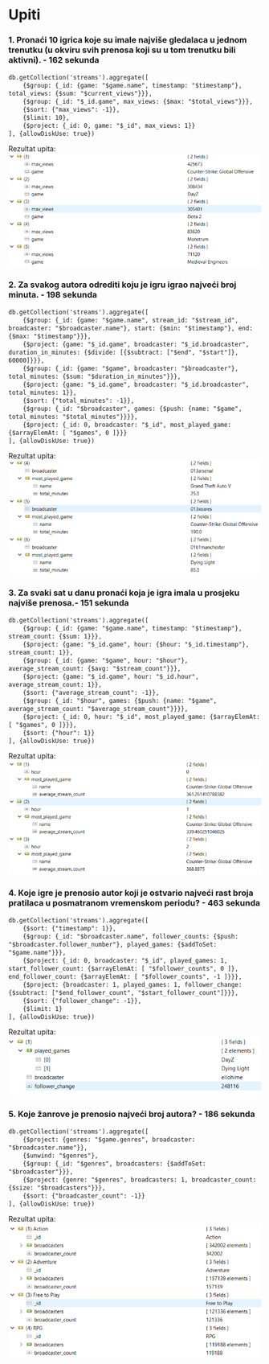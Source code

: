 # Upiti

### 1. Pronaći 10 igrica koje su imale najviše gledalaca u jednom trenutku (u okviru svih prenosa koji su u tom trenutku bili aktivni). - 162 sekunda 

```
db.getCollection('streams').aggregate([
    {$group: {_id: {game: "$game.name", timestamp: "$timestamp"}, total_views: {$sum: "$current_views"}}},
    {$group: {_id: "$_id.game", max_views: {$max: "$total_views"}}},
    {$sort: {"max_views": -1}},
    {$limit: 10},
    {$project: {_id: 0, game: "$_id", max_views: 1}}
], {allowDiskUse: true}) 
```

Rezultat upita:<br>
![Rezulztat upita](https://github.com/milana-todorovic/SBP/blob/main/v1/queries/ana/1.PNG?raw=true "Rezultat upita")

### 2. Za svakog autora odrediti koju je igru igrao najveći broj minuta. - 198 sekunda 

```
db.getCollection('streams').aggregate([
    {$group: {_id: {game: "$game.name", stream_id: "$stream_id", broadcaster: "$broadcaster.name"}, start: {$min: "$timestamp"}, end: {$max: "$timestamp"}}},
    {$project: {game: "$_id.game", broadcaster: "$_id.broadcaster", duration_in_minutes: {$divide: [{$subtract: ["$end", "$start"]}, 60000]}}},
    {$group: {_id: {game: "$game", broadcaster: "$broadcaster"}, total_minutes: {$sum: "$duration_in_minutes"}}},
    {$project: {game: "$_id.game", broadcaster: "$_id.broadcaster", total_minutes: 1}},
    {$sort: {"total_minutes": -1}},
    {$group: {_id: "$broadcaster", games: {$push: {name: "$game", total_minutes: "$total_minutes"}}}},
    {$project: {_id: 0, broadcaster: "$_id", most_played_game: {$arrayElemAt: [ "$games", 0 ]}}}
], {allowDiskUse: true})
```

Rezultat upita:<br>
![Rezulztat upita](https://github.com/milana-todorovic/SBP/blob/main/v1/queries/ana/2.PNG?raw=true "Rezultat upita")

### 3. Za svaki sat u danu pronaći koja je igra imala u prosjeku najviše prenosa.- 151 sekunda 

```
db.getCollection('streams').aggregate([
    {$group: {_id: {game: "$game.name", timestamp: "$timestamp"}, stream_count: {$sum: 1}}},
    {$project: {game: "$_id.game", hour: {$hour: "$_id.timestamp"}, stream_count: 1}},
    {$group: {_id: {game: "$game", hour: "$hour"}, average_stream_count: {$avg: "$stream_count"}}},    
    {$project: {game: "$_id.game", hour: "$_id.hour", average_stream_count: 1}},
    {$sort: {"average_stream_count": -1}},
    {$group: {_id: "$hour", games: {$push: {name: "$game", average_stream_count: "$average_stream_count"}}}},
    {$project: {_id: 0, hour: "$_id", most_played_game: {$arrayElemAt: [ "$games", 0 ]}}},    
    {$sort: {"hour": 1}}
], {allowDiskUse: true})
```

Rezultat upita:<br>
![Rezulztat upita](https://github.com/milana-todorovic/SBP/blob/main/v1/queries/ana/3.PNG?raw=true "Rezultat upita")

### 4. Koje igre je prenosio autor koji je ostvario najveći rast broja pratilaca u posmatranom vremenskom periodu? - 463 sekunda 

```
db.getCollection('streams').aggregate([
    {$sort: {"timestamp": 1}},
    {$group: {_id: "$broadcaster.name", follower_counts: {$push: "$broadcaster.follower_number"}, played_games: {$addToSet: "$game.name"}}},
    {$project: {_id: 0, broadcaster: "$_id", played_games: 1, start_follower_count: {$arrayElemAt: [ "$follower_counts", 0 ]}, end_follower_count: {$arrayElemAt: [ "$follower_counts", -1 ]}}},
    {$project: {broadcaster: 1, played_games: 1, follower_change: {$subtract: ["$end_follower_count", "$start_follower_count"]}}},
    {$sort: {"follower_change": -1}},
    {$limit: 1}
], {allowDiskUse: true})
```

Rezultat upita:<br>
![Rezulztat upita](https://github.com/milana-todorovic/SBP/blob/main/v1/queries/ana/4.PNG?raw=true "Rezultat upita")

### 5. Koje žanrove je prenosio najveći broj autora? - 186 sekunda 

```
db.getCollection('streams').aggregate([
    {$project: {genres: "$game.genres", broadcaster: "$broadcaster.name"}},
    {$unwind: "$genres"},
    {$group: {_id: "$genres", broadcasters: {$addToSet: "$broadcaster"}}},
    {$project: {genre: "$genres", broadcasters: 1, broadcaster_count: {$size: "$broadcasters"}}},
    {$sort: {"broadcaster_count": -1}}
], {allowDiskUse: true})
```

Rezultat upita:<br>
![Rezulztat upita](https://github.com/milana-todorovic/SBP/blob/main/v1/queries/ana/5.PNG?raw=true "Rezultat upita")
